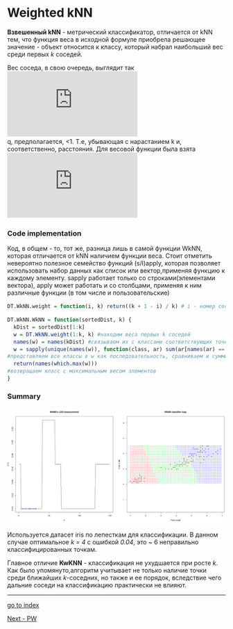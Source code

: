 # Weighted kNN

**Взвешенный kNN** - метрический классификатор, отличается от kNN тем, что функция веса в исходной формуле приобрела решающее значение - объект относится к классу, который набрал наибольший вес среди первых _k_ соседей.

Вес соседа, в свою очередь, выглядит так ![](http://latex.codecogs.com/gif.latex?w%28u%2Ci%29%20%3D%20%5Bi%3Ck%5Dq%5Ei)  
q, предполагается, <1. Т.е, убывающая с нарастанием k и, соответственно, расстояния. Для весовой функции была взята ![w(i) = (k + 1 - i) / k](http://latex.codecogs.com/svg.latex?%5Clarge%20w%28i%29%20%3D%20%5Cfrac%7Bk%20&plus;%201%20-%20i%7D%7Bk%7D)

### Code implementation

Код, в общем - то, тот же, разница лишь в самой функции WkNN, которая отличается от kNN наличием функции веса.
Стоит отметить невероятно полезное семейство функций (s/l)apply, которая позволяет использовать набор данных как список или вектор,применяя функцию к каждому элементу. sapply работает только со строками(элементами вектора), apply может работать и со столбцами, применяя к ним различные функции (в том числе и пользовательские)

```R
DT.WkNN.weight = function(i, k) return((k + 1 - i) / k) # i - номер соседа, k - количество соседей
```
```R
DT.WkNN.WkNN = function(sortedDist, k) {
  kDist = sortedDist[1:k]
  w = DT.WkNN.weight(1:k, k) #находим веса первых k соседей
  names(w) = names(kDist) #связываем их с классами соответствующих точек
  w = sapply(unique(names(w)), function(class, ar) sum(ar[names(ar) == class]), w)
#представляем все классы в w как последовательность, сравниваем и суммируем веса элементов одного класса
  return(names(which.max(w)))
#возвращаем класс с максимальным весом элементов
}
```
### Summary

![](pics/WkNN.png)

Используется датасет iris по лепесткам для классификации.
В данном случае оптимальное _k = 4_ с ошибкой _0.04_, это ~ 6 неправильно классифицированных точкам.

Главное отличие **KwKNN** - классификация не ухудшается при росте _k_. Как было упомянуто,алгоритм учитывает не только наличие точки среди ближайших _k_-соседних, но также и ее порядок, вследствие чего дальние соседи на классификацию практически не влияют.

----

[go to index](../README.md)

[Next - PW](PW.md)

